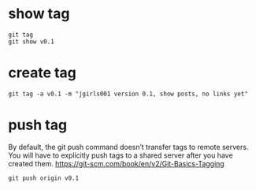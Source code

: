 # show tag

    git tag
    git show v0.1
# create tag

    git tag -a v0.1 -m "jgirls001 version 0.1, show posts, no links yet"

# push tag
By default, the git push command doesn’t transfer tags to remote servers. You will have to explicitly push tags to a shared server after you have created them.
https://git-scm.com/book/en/v2/Git-Basics-Tagging

    git push origin v0.1
